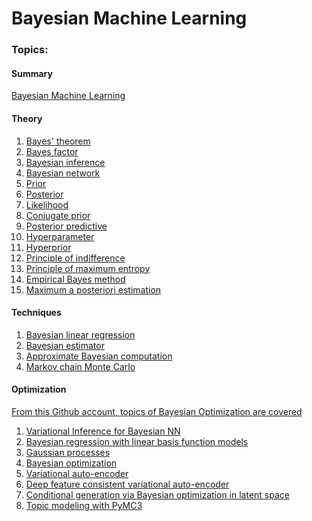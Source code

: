 # Bayesian Machine Learning

### Topics:

#### Summary
[Bayesian Machine Learning](https://en.wikipedia.org/wiki/Bayesian_statistics)


#### Theory
1) [Bayes' theorem](https://en.wikipedia.org/wiki/Bayes%27_theorem)
2) [Bayes factor](https://en.wikipedia.org/wiki/Bayes_factor)
3) [Bayesian inference](https://en.wikipedia.org/wiki/Bayesian_inference)
4) [Bayesian network](https://en.wikipedia.org/wiki/Bayesian_network)
5) [Prior](https://en.wikipedia.org/wiki/Prior_probability)
6) [Posterior](https://en.wikipedia.org/wiki/Posterior_probability)
7) [Likelihood](https://en.wikipedia.org/wiki/Likelihood_function)
8) [Conjugate prior](https://en.wikipedia.org/wiki/Conjugate_prior)
9) [Posterior predictive](https://en.wikipedia.org/wiki/Posterior_predictive_distribution)
10) [Hyperparameter](https://en.wikipedia.org/wiki/Hyperparameter)
11) [Hyperprior](https://en.wikipedia.org/wiki/Hyperprior)
12) [Principle of indifference](https://en.wikipedia.org/wiki/Principle_of_indifference)
13) [Principle of maximum entropy](https://en.wikipedia.org/wiki/Principle_of_maximum_entropy)
14) [Empirical Bayes method](https://en.wikipedia.org/wiki/Empirical_Bayes_method)
15) [Maximum a posteriori estimation](https://en.wikipedia.org/wiki/Maximum_a_posteriori_estimation)


#### Techniques
1) [Bayesian linear regression](https://en.wikipedia.org/wiki/Bayesian_linear_regression)
2) [Bayesian estimator](https://en.wikipedia.org/wiki/Bayes_estimator)
3) [Approximate Bayesian computation](https://en.wikipedia.org/wiki/Approximate_Bayesian_computation)
4) [Markov chain Monte Carlo](https://en.wikipedia.org/wiki/Markov_chain_Monte_Carlo)


#### Optimization
[From this Github account, topics of Bayesian Optimization are covered](https://github.com/krasserm/bayesian-machine-learning)
1) [Variational Inference for Bayesian NN](https://github.com/krasserm/bayesian-machine-learning/blob/master/bayesian_neural_networks.ipynb)
2) [Bayesian regression with linear basis function models](https://github.com/krasserm/bayesian-machine-learning/blob/master/bayesian_linear_regression.ipynb)
3) [Gaussian processes](https://github.com/krasserm/bayesian-machine-learning/blob/master/gaussian_processes.ipynb)
4) [Bayesian optimization](https://github.com/krasserm/bayesian-machine-learning/blob/master/bayesian_optimization.ipynb)
5) [Variational auto-encoder](https://github.com/krasserm/bayesian-machine-learning/blob/master/variational_autoencoder.ipynb)
6) [Deep feature consistent variational auto-encoder](https://github.com/krasserm/bayesian-machine-learning/blob/master/variational_autoencoder_dfc.ipynb)
7) [Conditional generation via Bayesian optimization in latent space](https://github.com/krasserm/bayesian-machine-learning/blob/master/variational_autoencoder_opt.ipynb)
8) [Topic modeling with PyMC3](https://github.com/krasserm/bayesian-machine-learning/blob/master/topic_modeling_pymc3.ipynb)
